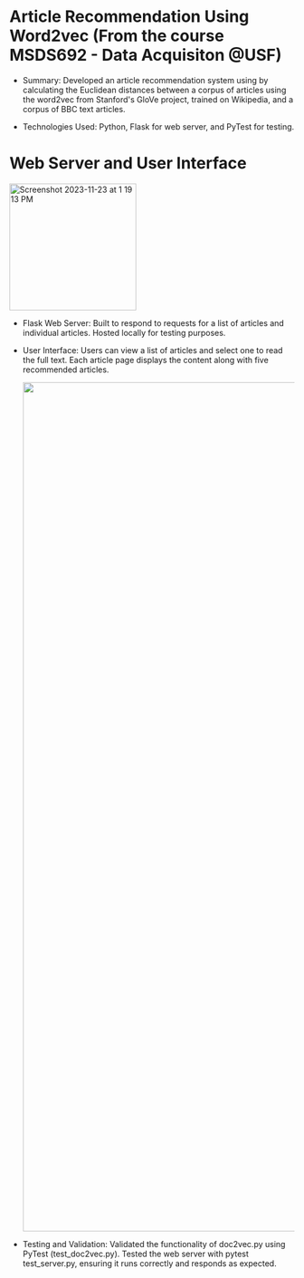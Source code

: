 # Article Recommendation Using Word2vec (From the course MSDS692 - Data Acquisiton @USF)

- Summary: Developed an article recommendation system using by calculating the Euclidean distances between a corpus of articles using the word2vec from Stanford's GloVe project, trained on Wikipedia, and a corpus of BBC text articles.
  
- Technologies Used: Python, Flask for web server, and PyTest for testing.

# Web Server and User Interface

<img width="224" alt="Screenshot 2023-11-23 at 1 19 13 PM" src="https://github.com/eren-bardak/Word2vec-BBCArticleRecommendation/assets/138029233/e6dd2b2e-e0fe-4ede-ada0-095d8118434c">

- Flask Web Server:
    Built to respond to requests for a list of articles and individual articles.
    Hosted locally for testing purposes.

- User Interface:
    Users can view a list of articles and select one to read the full text.
    Each article page displays the content along with five recommended articles.
  
  <p align="center"> <kbd><img width="1500" alt="Screenshot 2023-11-23 at 1 18 12 PM" src="https://github.com/eren-bardak/Word2vec-BBCArticleRecommendation/assets/138029233/4c649cab-20ba-4812-8530-e3eae7d88f5f"></img></kbd> </p>

- Testing and Validation:
    Validated the functionality of doc2vec.py using PyTest (test_doc2vec.py).
    Tested the web server with pytest test_server.py, ensuring it runs correctly and responds as expected.
